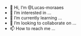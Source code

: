 - 👋 Hi, I’m @Lucas-moraaes
- 👀 I’m interested in ...
- 🌱 I’m currently learning ...
- 💞️ I’m looking to collaborate on ...
- 📫 How to reach me ...

<!---
Lucas-moraaes/Lucas-moraaes is a ✨ special ✨ repository because its `README.md` (this file) appears on your GitHub profile.
You can click the Preview link to take a look at your changes.
--->
